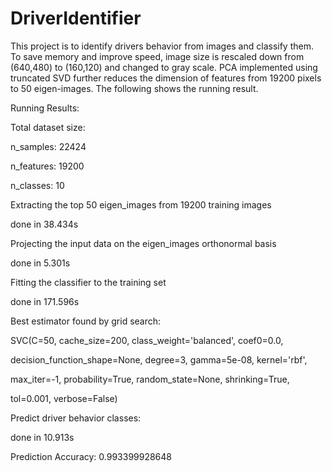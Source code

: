 # DriverIdentifier
This project is to identify drivers behavior from images and classify them. To save memory and improve speed, image size is rescaled down from (640,480) to (160,120) and changed to gray scale. PCA implemented using truncated SVD further reduces the dimension of features from 19200 pixels to 50 eigen-images. The following shows the running result.

Running Results:

Total dataset size:

n_samples: 22424

n_features: 19200

n_classes: 10

Extracting the top 50 eigen_images from 19200 training images

done in 38.434s

Projecting the input data on the eigen_images orthonormal basis

done in 5.301s

Fitting the classifier to the training set

done in 171.596s

Best estimator found by grid search:

SVC(C=50, cache_size=200, class_weight='balanced', coef0=0.0,

  decision_function_shape=None, degree=3, gamma=5e-08, kernel='rbf',

  max_iter=-1, probability=True, random_state=None, shrinking=True,

  tol=0.001, verbose=False)

Predict driver behavior classes: 

done in 10.913s

Prediction Accuracy: 0.993399928648
